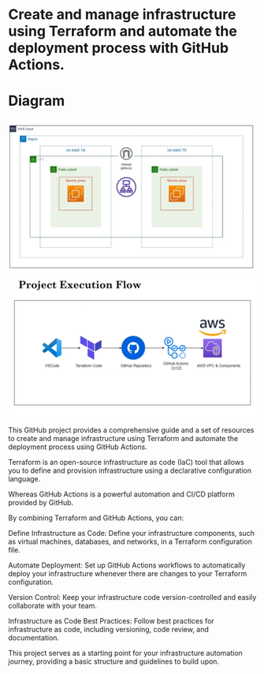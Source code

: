 # Create and manage infrastructure using Terraform and automate the deployment process with GitHub Actions.


# Diagram
![alt text](<Screenshot (159).png>)
![alt text](<Screenshot (160).png>)

This GitHub project provides a comprehensive guide and a set of resources to create and manage infrastructure using Terraform and automate the deployment process using GitHub Actions.

Terraform is an open-source infrastructure as code (IaC) tool that allows you to define and provision infrastructure using a declarative configuration language.

Whereas GitHub Actions is a powerful automation and CI/CD platform provided by GitHub.

By combining Terraform and GitHub Actions, you can:

Define Infrastructure as Code: Define your infrastructure components, such as virtual machines, databases, and networks, in a Terraform configuration file.

Automate Deployment: Set up GitHub Actions workflows to automatically deploy your infrastructure whenever there are changes to your Terraform configuration.

Version Control: Keep your infrastructure code version-controlled and easily collaborate with your team.

Infrastructure as Code Best Practices: Follow best practices for infrastructure as code, including versioning, code review, and documentation.

This project serves as a starting point for your infrastructure automation journey, providing a basic structure and guidelines to build upon.

